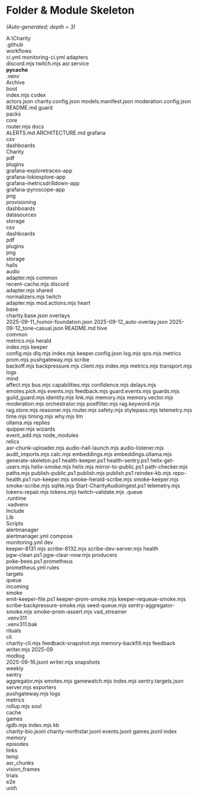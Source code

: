 # Folder & Module Skeleton

_(Auto-generated; depth = 3)_

A:\Charity\
.github\
  workflows\
    ci.yml
    monitoring-ci.yml
adapters\
  discord.mjs
  twitch.mjs
  asr.service\
    __pycache__\
    .venv\
Archive\
boot\
  index.mjs
codex\
  actors.json
  charity.config.json
  models.manifest.json
  moderation.config.json
  README.md
  guard\
    packs\
core\
  router.mjs
docs\
  ALERTS.md
  ARCHITECTURE.md
grafana\
  csv\
  dashboards\
    Charity\
  pdf\
  plugins\
    grafana-exploretraces-app\
    grafana-lokiexplore-app\
    grafana-metricsdrilldown-app\
    grafana-pyroscope-app\
  png\
  provisioning\
    dashboards\
    datasources\
  storage\
    csv\
    dashboards\
    pdf\
    plugins\
    png\
    storage\
halls\
  audio\
    adapter.mjs
  common\
    recent-cache.mjs
  discord\
    adapter.mjs
  shared\
    normalizers.mjs
  twitch\
    adapter.mjs
    mod.actions.mjs
heart\
  base\
    charity.base.json
  overlays\
    2025-09-11_humor-foundation.json
    2025-09-12_auto-overlay.json
    2025-09-12_tone-casual.json
    README.md
hive\
  common\
    metrics.mjs
  herald\
    index.mjs
  keeper\
    config.mjs
    dlq.mjs
    index.mjs
    keeper.config.json
    log.mjs
    qos.mjs
  metrics\
    prom.mjs
    pushgateway.mjs
  scribe\
    backoff.mjs
    backpressure.mjs
    client.mjs
    index.mjs
    metrics.mjs
    transport.mjs
logs\
mind\
  affect.mjs
  bus.mjs
  capabilities.mjs
  confidence.mjs
  delays.mjs
  emotes.pick.mjs
  events.mjs
  feedback.mjs
  guard.events.mjs
  guards.mjs
  guild_guard.mjs
  identity.mjs
  link.mjs
  memory.mjs
  memory.vector.mjs
  moderation.mjs
  orchestrator.mjs
  postfilter.mjs
  rag.keyword.mjs
  rag.store.mjs
  reasoner.mjs
  router.mjs
  safety.mjs
  stylepass.mjs
  telemetry.mjs
  time.mjs
  timing.mjs
  why.mjs
  llm\
    ollama.mjs
  replies\
    quipper.mjs
  wizards\
    event_add.mjs
node_modules\
relics\
  asr-chunk-uploader.mjs
  audio-hall-launch.mjs
  audio-listener.mjs
  audit_imports.mjs
  calc.mjs
  embeddings.mjs
  embeddings.ollama.mjs
  generate-skeleton.ps1
  health-keeper.ps1
  health-sentry.ps1
  helix-get-users.mjs
  helix-smoke.mjs
  helix.mjs
  mirror-to-public.ps1
  path-checker.mjs
  paths.mjs
  publish-public.ps1
  publish.mjs
  publish.ps1
  reindex-kb.mjs
  repo-health.ps1
  run-keeper.mjs
  smoke-herald-scribe.mjs
  smoke-keeper.mjs
  smoke-scribe.mjs
  sqlite.mjs
  Start-CharityAudioIngest.ps1
  telemetry.mjs
  tokens-repair.mjs
  tokens.mjs
  twitch-validate.mjs
  .queue\
  .runtime\
  .vadvenv\
    Include\
    Lib\
    Scripts\
  alertmanager\
    alertmanager.yml
  compose\
    monitoring.yml
  dev\
    keeper-8131.mjs
    scribe-8132.mjs
    scribe-dev-server.mjs
  health\
    pgw-clean.ps1
    pgw-clear-now.mjs
  producers\
    poke-bees.ps1
  prometheus\
    prometheus.yml
    rules\
    targets\
  queue\
    incoming\
  smoke\
    emit-keeper-file.ps1
    keeper-prom-smoke.mjs
    keeper-requeue-smoke.mjs
    scribe-backpressure-smoke.mjs
    seed-queue.mjs
    sentry-aggregator-smoke.mjs
    smoke-prom-assert.mjs
  vad_streamer\
    .venv311\
    .venv311.bak\
rituals\
  cli\
    charity-cli.mjs
    feedback-snapshot.mjs
    memory-backfill.mjs
  feedback\
    writer.mjs
    2025-09\
  modlog\
    2025-09-16.jsonl
    writer.mjs
  snapshots\
    weekly\
sentry\
  aggregator.mjs
  emotes.mjs
  gamewatch.mjs
  index.mjs
  sentry.targets.json
  server.mjs
  exporters\
    pushgateway.mjs
  logs\
  metrics\
    rollup.mjs
soul\
  cache\
  games\
    igdb.mjs
    index.mjs
  kb\
    charity-bio.jsonl
    charity-northstar.jsonl
    events.jsonl
    games.jsonl
    index\
  memory\
    episodes\
    links\
temp\
  asr_chunks\
  vision_frames\
trials\
  e2e\
  unit\

